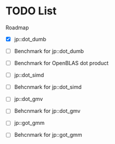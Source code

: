 # TODO List

Roadmap

- [X] jp::dot_dumb
- [ ] Benchmark for jp::dot_dumb

- [ ] Benchmark for OpenBLAS dot product

- [ ] jp::dot_simd
- [ ] Behcnmark for jp::dot_simd

- [ ] jp::dot_gmv
- [ ] Behcnmark for jp::dot_gmv

- [ ] jp::got_gmm
- [ ] Behcnmark for jp::got_gmm